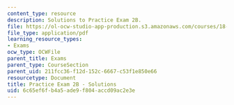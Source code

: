 ```yaml
---
content_type: resource
description: Solutions to Practice Exam 2B.
file: https://ol-ocw-studio-app-production.s3.amazonaws.com/courses/18-02-multivariable-calculus-fall-2007/6c65ef6fb4a5ade9f804accd09ac2e3e_prac2bsol.pdf
file_type: application/pdf
learning_resource_types:
- Exams
ocw_type: OCWFile
parent_title: Exams
parent_type: CourseSection
parent_uid: 211fcc36-f12d-152c-6667-c53f1e850e66
resourcetype: Document
title: Practice Exam 2B - Solutions
uid: 6c65ef6f-b4a5-ade9-f804-accd09ac2e3e
---
```

